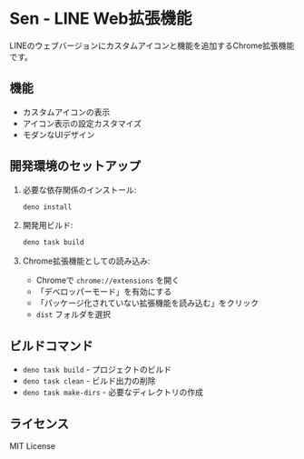 # Sen - LINE Web拡張機能

LINEのウェブバージョンにカスタムアイコンと機能を追加するChrome拡張機能です。

## 機能

- カスタムアイコンの表示
- アイコン表示の設定カスタマイズ
- モダンなUIデザイン

## 開発環境のセットアップ

1. 必要な依存関係のインストール:
   ```bash
   deno install
   ```

2. 開発用ビルド:
   ```bash
   deno task build
   ```

3. Chrome拡張機能としての読み込み:
   - Chromeで `chrome://extensions` を開く
   - 「デベロッパーモード」を有効にする
   - 「パッケージ化されていない拡張機能を読み込む」をクリック
   - `dist` フォルダを選択

## ビルドコマンド

- `deno task build` - プロジェクトのビルド
- `deno task clean` - ビルド出力の削除
- `deno task make-dirs` - 必要なディレクトリの作成

## ライセンス

MIT License
